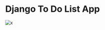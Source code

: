 # Django To Do List App


![x](https://user-images.githubusercontent.com/76072666/166118497-beaec0eb-3382-47fb-9749-4dd600c8a2ef.png)
